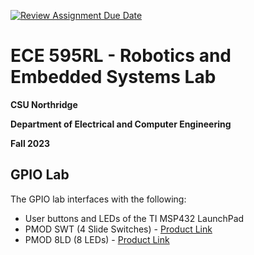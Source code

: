 [![Review Assignment Due Date](https://classroom.github.com/assets/deadline-readme-button-24ddc0f5d75046c5622901739e7c5dd533143b0c8e959d652212380cedb1ea36.svg)](https://classroom.github.com/a/oPHtuhvU)
# ECE 595RL - Robotics and Embedded Systems Lab
**CSU Northridge**

**Department of Electrical and Computer Engineering**

**Fall 2023**

## GPIO Lab
The GPIO lab interfaces with the following:

* User buttons and LEDs of the TI MSP432 LaunchPad
* PMOD SWT (4 Slide Switches) - [Product Link](https://digilent.com/reference/pmod/pmodswt/start)
* PMOD 8LD (8 LEDs) - [Product Link](https://digilent.com/shop/pmod-8ld-eight-high-brightness-leds/)
